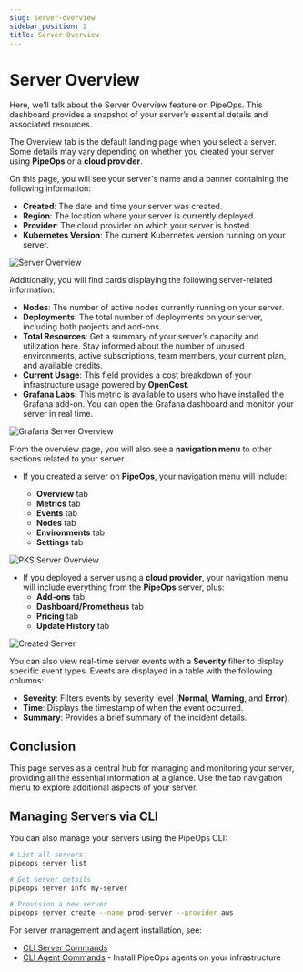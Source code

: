 ```yaml
---
slug: server-overview
sidebar_position: 2
title: Server Overview
---
```


# Server Overview

Here, we’ll talk about the Server Overview feature on PipeOps. This dashboard provides a snapshot of your server’s essential details and associated resources.

The Overview tab is the default landing page when you select a server. Some details may vary depending on whether you created your server using **PipeOps** or a **cloud provider**.

On this page, you will see your server's name and a banner containing the following information:

- **Created**: The date and time your server was created.
- **Region**: The location where your server is currently deployed.
- **Provider**: The cloud provider on which your server is hosted.
- **Kubernetes Version**: The current Kubernetes version running on your server.

![Server Overview](https://pub-950943fa1bc54978bed46ef104f9d81a.r2.dev/Documentation%20Images/pks-server-overview.png)

Additionally, you will find cards displaying the following server-related information:

- **Nodes**: The number of active nodes currently running on your server.
- **Deployments**: The total number of deployments on your server, including both projects and add-ons.
- **Total Resources**: Get a summary of your server’s capacity and utilization here. Stay informed about the number of unused environments, active subscriptions, team members, your current plan, and available credits.
- **Current Usage**: This field provides a cost breakdown of your infrastructure usage powered by **OpenCost**.
 - **Grafana Labs:** This metric is available to users who have installed the Grafana add-on. You can open the Grafana dashboard and monitor your server in real time.

![Grafana Server Overview](https://pub-950943fa1bc54978bed46ef104f9d81a.r2.dev/Documentation%20Images/grafana.png)


From the overview page, you will also see a **navigation menu** to other sections related to your server.

- If you created a server on **PipeOps**, your navigation menu will include:

  - **Overview** tab
  - **Metrics** tab
  - **Events** tab
  - **Nodes** tab
  - **Environments** tab
  - **Settings** tab
 
 ![PKS Server Overview](https://pub-950943fa1bc54978bed46ef104f9d81a.r2.dev/Documentation%20Images/pks-server-overview.png)

- If you deployed a server using a **cloud provider**, your navigation menu will include everything from the **PipeOps** server, plus:
  - **Add-ons** tab
  - **Dashboard/Prometheus** tab
  - **Pricing** tab
  - **Update History** tab

![Created Server](https://pub-950943fa1bc54978bed46ef104f9d81a.r2.dev/Documentation%20Images/no-karpenter-no-opencost.png)


You can also view real-time server events with a **Severity** filter to display specific event types. Events are displayed in a table with the following columns:

- **Severity**: Filters events by severity level (**Normal**, **Warning**, and **Error**).
- **Time**: Displays the timestamp of when the event occurred.
- **Summary**: Provides a brief summary of the incident details.

## Conclusion

This page serves as a central hub for managing and monitoring your server, providing all the essential information at a glance. Use the tab navigation menu to explore additional aspects of your server.

## Managing Servers via CLI

You can also manage your servers using the PipeOps CLI:

```bash
# List all servers
pipeops server list

# Get server details
pipeops server info my-server

# Provision a new server
pipeops server create --name prod-server --provider aws
```

For server management and agent installation, see:
- [CLI Server Commands](/docs/cli/commands/servers)
- [CLI Agent Commands](/docs/cli/commands/agents) - Install PipeOps agents on your infrastructure

